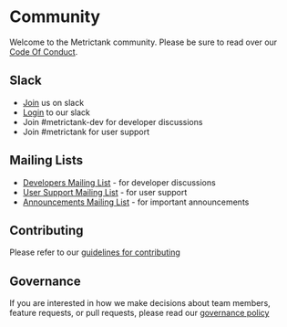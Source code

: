 # Community

Welcome to the Metrictank community. Please be sure to read over our [Code Of Conduct][coc].

## Slack

* [Join][slackjoin] us on slack
* [Login][slack] to our slack
* Join #metrictank-dev for developer discussions
* Join #metrictank for user support

## Mailing Lists

* [Developers Mailing List][devlist] - for developer discussions
* [User Support Mailing List][userlist] - for user support
* [Announcements Mailing List][announcelist] - for important announcements

## Contributing

Please refer to our [guidelines for contributing][contributing]

## Governance

If you are interested in how we make decisions about team members, feature requests, or pull requests, please read our [governance policy][governance]

[userlist]: https://groups.google.com/forum/#!forum/metrictank-users/
[devlist]: https://groups.google.com/forum/#!forum/metrictank-dev/
[announcelist]: https://groups.google.com/forum/#!forum/metrictank-announce
[coc]: https://github.com/grafana/grafana/blob/master/CODE_OF_CONDUCT.md
[slack]: https://grafana.slack.com/
[slackjoin]: https://slack.grafana.com/
[governance]: https://github.com/grafana/metrictank/blob/master/GOVERNANCE.md
[contributing]: https://github.com/grafana/metrictank/blob/master/docs/CONTRIBUTING.md
